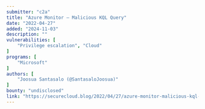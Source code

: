 ```yaml
---
submitter: "c2a"
title: "Azure Monitor – Malicious KQL Query"
date: "2022-04-27"
added: "2024-11-03"
description: ""
vulnerabilities: [
    "Privilege escalation", "Cloud"
]
programs: [
    "Microsoft"
]
authors: [
    "Joosua Santasalo (@SantasaloJoosua)"
]
bounty: "undisclosed"
link: "https://securecloud.blog/2022/04/27/azure-monitor-malicious-kql-query/"
---
```




